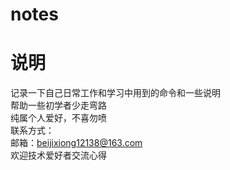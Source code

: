 # notes
说明
====
记录一下自己日常工作和学习中用到的命令和一些说明<br>
帮助一些初学者少走弯路<br>
纯属个人爱好，不喜勿喷<br>
联系方式：<br>
邮箱：beijixiong12138@163.com<br>
欢迎技术爱好者交流心得<br>